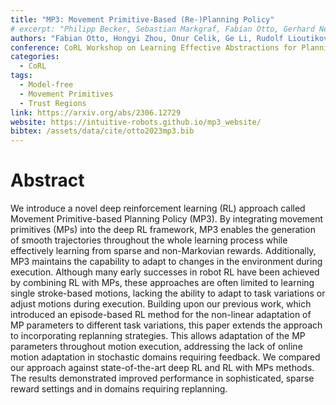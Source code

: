 ```yaml
---
title: "MP3: Movement Primitive-Based (Re-)Planning Policy"
# excerpt: "Philipp Becker, Sebastian Markgraf, Fabian Otto, Gerhard Neumann"
authors: "Fabian Otto, Hongyi Zhou, Onur Celik, Ge Li, Rudolf Lioutikov, Gerhard Neumann"
conference: CoRL Workshop on Learning Effective Abstractions for Planning (LEAP)
categories:
  - CoRL
tags: 
  - Model-free
  - Movement Primitives 
  - Trust Regions
link: https://arxiv.org/abs/2306.12729
website: https://intuitive-robots.github.io/mp3_website/
bibtex: /assets/data/cite/otto2023mp3.bib
---
```


# Abstract

We introduce a novel deep reinforcement learning (RL) approach called Movement Primitive-based Planning Policy (MP3). By integrating movement primitives (MPs) into the deep RL framework, MP3 enables the generation of smooth trajectories throughout the whole learning process while effectively learning from sparse and non-Markovian rewards. Additionally, MP3 maintains the capability to adapt to changes in the environment during execution. Although many early successes in robot RL have been achieved by combining RL with MPs, these approaches are often limited to learning single stroke-based motions, lacking the ability to adapt to task variations or adjust motions during execution. Building upon our previous work, which introduced an episode-based RL method for the non-linear adaptation of MP parameters to different task variations, this paper extends the approach to incorporating replanning strategies. This allows adaptation of the MP parameters throughout motion execution, addressing the lack of online motion adaptation in stochastic domains requiring feedback. We compared our approach against state-of-the-art deep RL and RL with MPs methods. The results demonstrated improved performance in sophisticated, sparse reward settings and in domains requiring replanning.
